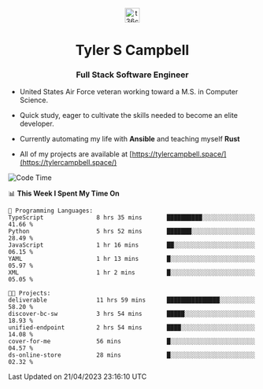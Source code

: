 <p align="center">
<a href="https://www.linkedin.com/in/t36campbell" target="blank"><img align="center" src="https://ik.imagekit.io/t36campbell/Portfolio/linkedin.png.original_m8bbGgPh6.png" alt="t36campbell" height="30" width="30" /></a>
</p>
<h1 align="center">Tyler S Campbell</h1>
<h3 align="center">Full Stack Software Engineer</h3>

* United States Air Force veteran working toward a M.S. in Computer Science.

* Quick study, eager to cultivate the skills needed to become an elite developer.

* Currently automating my life with **Ansible** and teaching myself **Rust**

* All of my projects are available at [https://tylercampbell.space/](https://tylercampbell.space/)

<!--START_SECTION:waka-->
![Code Time](http://img.shields.io/badge/Code%20Time-2%2C412%20hrs%2030%20mins-blue)

📊 **This Week I Spent My Time On** 

```text
💬 Programming Languages: 
TypeScript               8 hrs 35 mins       ██████████░░░░░░░░░░░░░░░   41.66 % 
Python                   5 hrs 52 mins       ███████░░░░░░░░░░░░░░░░░░   28.49 % 
JavaScript               1 hr 16 mins        ██░░░░░░░░░░░░░░░░░░░░░░░   06.15 % 
YAML                     1 hr 13 mins        █░░░░░░░░░░░░░░░░░░░░░░░░   05.97 % 
XML                      1 hr 2 mins         █░░░░░░░░░░░░░░░░░░░░░░░░   05.05 % 

🐱‍💻 Projects: 
deliverable              11 hrs 59 mins      ███████████████░░░░░░░░░░   58.20 % 
discover-bc-sw           3 hrs 54 mins       █████░░░░░░░░░░░░░░░░░░░░   18.93 % 
unified-endpoint         2 hrs 54 mins       ████░░░░░░░░░░░░░░░░░░░░░   14.08 % 
cover-for-me             56 mins             █░░░░░░░░░░░░░░░░░░░░░░░░   04.57 % 
ds-online-store          28 mins             █░░░░░░░░░░░░░░░░░░░░░░░░   02.32 % 
```


 Last Updated on 21/04/2023 23:16:10 UTC
<!--END_SECTION:waka-->
